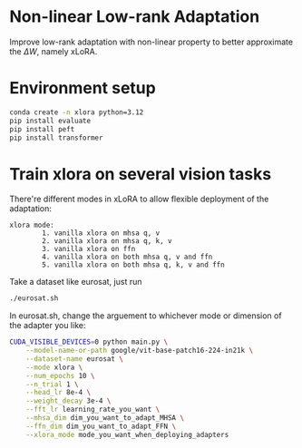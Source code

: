 # Non-linear Low-rank Adaptation
Improve low-rank adaptation with non-linear property to better approximate the $\Delta W$, namely xLoRA.

# Environment setup
```bash
conda create -n xlora python=3.12
pip install evaluate
pip install peft
pip install transformer
```

# Train xlora on several vision tasks

There're different modes in xLoRA to allow flexible deployment of the adaptation:
```
xlora mode:
        1. vanilla xlora on mhsa q, v
        2. vanilla xlora on mhsa q, k, v
        3. vanilla xlora on ffn
        4. vanilla xlora on both mhsa q, v and ffn
        5. vanilla xlora on both mhsa q, k, v and ffn
```

Take a dataset like eurosat, just run
```bash
./eurosat.sh
```
In eurosat.sh, change the arguement to whichever mode or dimension of the adapter you like:
```bash
CUDA_VISIBLE_DEVICES=0 python main.py \
    --model-name-or-path google/vit-base-patch16-224-in21k \
    --dataset-name eurosat \
    --mode xlora \
    --num_epochs 10 \
    --n_trial 1 \
    --head_lr 8e-4 \
    --weight_decay 3e-4 \
    --fft_lr learning_rate_you_want \
    --mhsa_dim dim_you_want_to_adapt_MHSA \
    --ffn_dim dim_you_want_to_adapt_FFN \
    --xlora_mode mode_you_want_when_deploying_adapters 
```